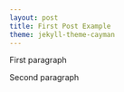 ```yaml
---
layout: post
title: First Post Example
theme: jekyll-theme-cayman
---
```


First paragraph

Second paragraph
